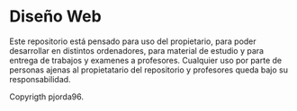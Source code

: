 # Diseño Web

Este repositorio está pensado para uso del propietario, para poder desarrollar en distintos ordenadores, para material de estudio y para entrega de trabajos y examenes a profesores. Cualquier uso por parte de personas ajenas al propietatario del repositorio y profesores queda  bajo su responsabilidad.

Copyrigth pjorda96.
